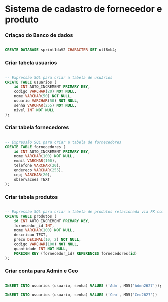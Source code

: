 # Sistema de cadastro de fornecedor e produto

### Criaçao do Banco de dados
```sql

CREATE DATABASE sprint1daV2 CHARACTER SET utf8mb4;

```

<!-- ___________________________________________ -->

### Criar tabela usuarios
```sql

-- Expressão SQL para criar a tabela de usuários
CREATE TABLE usuarios (
    id INT AUTO_INCREMENT PRIMARY KEY,
    codigo VARCHAR(20) NOT NULL,
    nome VARCHAR(50) NOT NULL,
    usuario VARCHAR(50) NOT NULL,
    senha VARCHAR(255) NOT NULL,
    nivel INT NOT NULL
);

```

<!-- ___________________________________________ -->

### Criar tabela fornecedores
```sql

-- Expressão SQL para criar a tabela de fornecedores
CREATE TABLE fornecedores (
    id INT AUTO_INCREMENT PRIMARY KEY,
    nome VARCHAR(100) NOT NULL,
    email VARCHAR(100),
    telefone VARCHAR(20),
    endereco VARCHAR(255),
    cnpj VARCHAR(20),
    observacoes TEXT
);

``` 

<!-- ___________________________________________ -->

### Criar tabela produtos
```sql

-- Expressão SQL para criar a tabela de produtos relacionada via FK com a tabela de fornecedores
CREATE TABLE produtos (
    id INT AUTO_INCREMENT PRIMARY KEY,
    fornecedor_id INT,
    nome VARCHAR(100) NOT NULL,
    descricao TEXT,
    preco DECIMAL(10, 2) NOT NULL,
    codigo VARCHAR(100) NOT NULL,
    quantidade INT NOT NULL,
    FOREIGN KEY (fornecedor_id) REFERENCES fornecedores(id)
);

``` 

### Criar conta para Admin e Ceo

```sql

INSERT INTO usuarios (usuario, senha) VALUES ('Adm', MD5('Admn2627'));

INSERT INTO usuarios (usuario, senha) VALUES ('Ceo', MD5('Ceo2627'))

```

